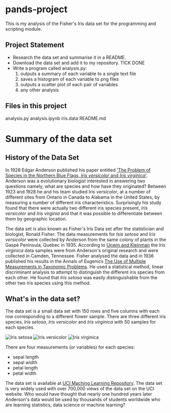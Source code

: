 # pands-project

This is my analysis of the Fisher's Iris data set for the programming and scripting module.

## Project Statement
* Research the data set and summarise it in a README.
* Download the data set and add it to my repository. TICK DONE
* Write a program called analysis.py: 
    1. outputs a summary of each variable to a single text file
    2. saves a histogram of each variable to png files
    3. outputs a scatter plot of each pair of variables
    4. any other analysis


## Files in this project
analysis.py
analysis.ipynb
iris.data
README.md

# Summary of the data set

## History of the Data Set
In 1928 Edgar Anderson published his paper entitled ['The Problem of Species in the Northern Blue Flags, _Iris versicolor_ and _Iris virginica_'](https://www.biodiversitylibrary.org/page/15997721). Anderson was a evolutionary biologist interested in answering two questions namely, what are species and how have they originated? Between 1923 and 1928 he and his team studied _Iris versicolor_, at a number of different sites from Ontario in Canada to Alabama in the United States, by measuring a number of different iris characteristics. Surprisingly his study found that there were actually two different iris species present, _Iris versicolor_ and _Iris virginia_ and that it was possible to differentiate between them by geographic location. 

The data set is also known as Fisher's Iris Data set after the statistician and biologist, Ronald Fisher. The data measurements for _Isis setosa_ and _Iris versicolor_ were collected by Anderson from the same colony of plants in the Gaspé Peninsula, Quebec in 1935. According to [Unwin and Kleinman](https://www.jstor.org/stable/4331526?seq=13) the _Iris virginica_ data samples were from Anderson's original research and were collected in Camden, Tennessee. Fisher analysed the data and in 1936 published his results in the Annals of Eugenics [The Use of Multiple Measurements in Taxonomic Problems](https://onlinelibrary.wiley.com/doi/epdf/10.1111/j.1469-1809.1936.tb02137.x). He used a statistical method, linear discriminant analysis to attempt to distinguish the different iris species from each other. He found that _Iris setosa_ was easily distinguishable from the other two iris species using this method. 

## What's in the data set?

The data set is a small data set with 150 rows and five columns with each row corresponding to a different flower sample. There are three different iris species, _Iris setosa_, _Iris versicolor_ and _Iris virginica_ with 50 samples for each species. 

![__Iris setosa__](https://upload.wikimedia.org/wikipedia/commons/a/a7/Irissetosa1.jpg)
![__Iris versicolor__](https://en.wikipedia.org/wiki/Iris_versicolor#/media/File:Blue_Flag,_Ottawa.jpg)
![__Iris virginica__](https://en.wikipedia.org/wiki/Iris_virginica#/media/File:Iris_virginica_2.jpg)







There are four measurements (or variables) for each species:
* sepal length
* sepal width
* petal length
* petal width

The data set is available at [UCI Maching Learning Repository](https://archive.ics.uci.edu/dataset/53/iris). The data set is very widely used with over 700,000 views of the data set on the UCI website. Who would have thought that nearly one hundred years later Anderson's data would be used by thousands of students worldwide who are learning statistics, data science or machine learning? 

